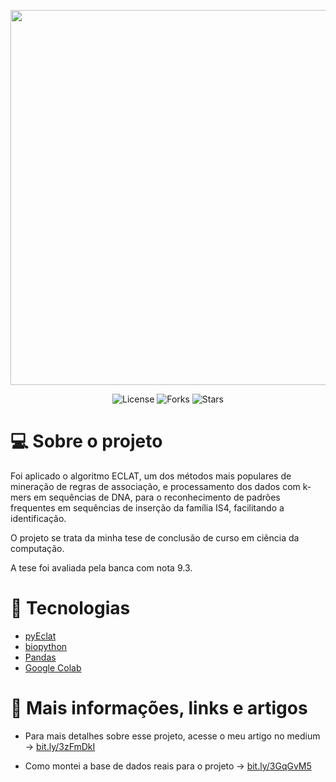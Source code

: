 <p align="center">
  <a href="https://medium.com/@renan_gs/reconhecimento-de-padroes-em-sequências-de-inserção-da-família-is4-com-k-mers-e-algoritmo-eclat-b7da1666e20e">
    <img width="600" src="https://user-images.githubusercontent.com/62446486/230542810-ff481620-54f4-4a4f-b3ef-12a1ed7d28ca.png">
  </a>
</p>
<p align="center">
  <img  src="https://img.shields.io/github/license/renan-almeidaa/moveit" alt="License">

  <img src="https://img.shields.io/github/forks/renan-almeidaa/moveit" alt="Forks">     

  <img src="https://img.shields.io/github/stars/renan-almeidaa/moveit" alt="Stars">
</p>

# 💻 Sobre o projeto


Foi aplicado o algoritmo ECLAT, um dos métodos mais populares de mineração de regras de associação, e processamento dos dados com k-mers em sequências de DNA, para o reconhecimento de padrões frequentes em sequências de inserção da família IS4, facilitando a identificação.

O projeto se trata da minha tese de conclusão de curso em ciência da computação.

A tese foi avaliada pela banca com nota 9.3.


# 🚀 Tecnologias

- [pyEclat](https://pypi.org/project/pyECLAT/)
- [biopython](https://pypi.org/project/biopython/)
- [Pandas](https://pandas.pydata.org)
- [Google Colab](https://colab.research.google.com)

# 🔗 Mais informações, links e artigos

- Para mais detalhes sobre esse projeto, acesse o meu artigo no medium -> [bit.ly/3zFmDkI  ](https://bit.ly/3zFmDkI)

- Como montei a base de dados reais para o projeto -> [bit.ly/3GqGvM5](http://bit.ly/3GqGvM5)
